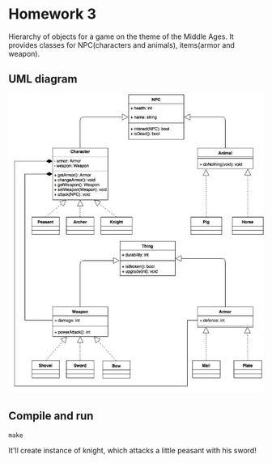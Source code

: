 # Homework 3
Hierarchy of objects for a game on the theme of the Middle Ages. It provides classes for NPC(characters and animals),
items(armor and weapon).

## UML diagram
![UML diagram](./uml_diagram.jpg)

## Compile and run
```
make
```
It'll create instance of knight, which attacks a little peasant with his sword!
